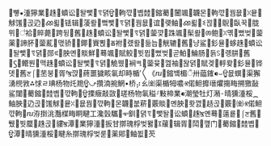 뼣⁕湩獰業૥趎蟦讼돨뺓ꗦ뎕ਊ軥꺇볩龳鏥薥闦颯韤몬軥꺇꿤뮶ꇤ뮽觩馐곥辸ꫤ뢻铥辑蓤뢀뻨뺓ꗦ뎕꿤뮶谊럦鲉ꫤ뢻ꗨ꾆꟦鶃臥꾹胧뮈꣦袷賥薨跨뒹舊૥趎蟦讼돨뺓ꗦ뎕蓥꺚跦颯髤뢀ꫦ鲍ꇤ몎뻤벚蓥薬諦肧蓥薍맧骄꟥鎁賨뾙ꫥ袝럤뢀듦늡觥辘舊냥鲨釤뮬蛥趎蟦讼돨뺓ꗦ뎕郧ꂁ胦몐賧鮮蓦颯賦鲛뷧뮙뻤벚곧鮊鯩肠듥꒚럥肼舊૥Ꚃ鳤붠맥趎蟦讼돨뺓ꗦ뎕觤뮀裥ꖽ蓥뮺껦袖돦뎕賦겢軤뢎釤뮬铧뎻舊ਣ⌠苤붕胥Ꞌਭ⃥꺉蔠噩獩畡氠却畤楯′〱《ⴠ鏥벀‮獬渠蟤뮶ਊ⌣⁌䥃䕎卅ੌ楣敮獥搠畮摥爠瑨攠䱇偌Ⱐ噥牳楯渠㈮ㄠ⡴桥•䱩捥湳攢⤻ਊ䍯灹物杨琠ㄹ㤹⁂敩橩湧⁔桵湩獯晴⁃潲灯牡瑩潮⁌業楴敤⸊䅬氠物杨瑳⁲敳敲癥搮ਊ軥꺇볩龳鏥薥闥鲨䱇偌Ⱐ㈮㇧覈곥趏껤뢋胦몐賧覈菥붒韤몬軥꺇꿤뮶ꇤ뮽觩馐곥辸胦鲉舊ਣ⌠룥薳蓦몐ਭ⃥趎蟦讼돨뺓ꗦ뎕釧ꮙ驨瑴瀺⼯睷眮畮楳灩洮捯洊ⴠ軥꺇볩龳鏥薥门꺺鬦胥辑藧꒾뫯벚桴瑰㨯⽢扳⹵湩獰業⹣潭ਭ⃥貗곥趎蟨붯뛨芡뷦鲉郥薬룯벚桴瑰㨯⽷睷⹴桵湩獯晴⹣潭ਊ